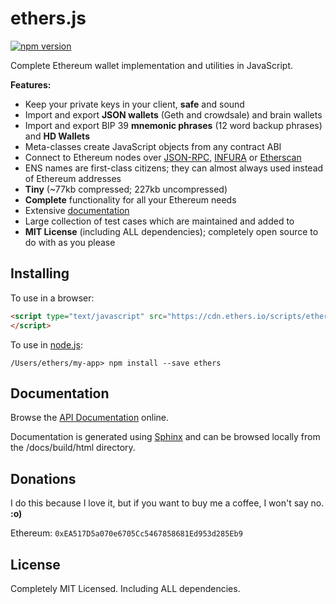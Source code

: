 ethers.js
=========

[![npm version](https://badge.fury.io/js/ethers.svg)](https://badge.fury.io/js/ethers)

Complete Ethereum wallet implementation and utilities in JavaScript.

**Features:**

- Keep your private keys in your client, **safe** and sound
- Import and export **JSON wallets** (Geth and crowdsale) and brain wallets
- Import and export BIP 39 **mnemonic phrases** (12 word backup phrases) and **HD Wallets**
- Meta-classes create JavaScript objects from any contract ABI
- Connect to Ethereum nodes over [JSON-RPC](https://github.com/ethereum/wiki/wiki/JSON-RPC), [INFURA](https://infura.io) or [Etherscan](https://etherscan.io)
- ENS names are first-class citizens; they can almost always used instead of Ethereum addresses
- **Tiny** (~77kb compressed; 227kb uncompressed)
- **Complete** functionality for all your Ethereum needs
- Extensive [documentation](https://docs.ethers.io/ethers.js/html/)
- Large collection of test cases which are maintained and added to
- **MIT License** (including ALL dependencies); completely open source to do with as you please


Installing
----------

To use in a browser:

```html
<script type="text/javascript" src="https://cdn.ethers.io/scripts/ethers-2.0.min.js">
</script>
```

To use in [node.js](https://nodejs.org/):

```
/Users/ethers/my-app> npm install --save ethers
```



Documentation
-------------

Browse the [API Documentation](https://docs.ethers.io/ethers.js/index.html) online.

Documentation is generated using [Sphinx](http://www.sphinx-doc.org) and can be browsed locally from the /docs/build/html directory.



Donations
---------

I do this because I love it, but if you want to buy me a coffee, I won't say no. **:o)**

Ethereum: `0xEA517D5a070e6705Cc5467858681Ed953d285Eb9`


License
-------

Completely MIT Licensed. Including ALL dependencies.
